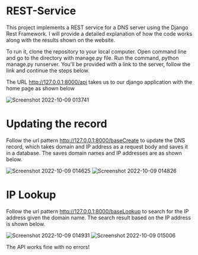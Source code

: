 # REST-Service

This project implements a REST service for a DNS server using the Django Rest
Framework. I will provide a detailed explanation of how the code works along with the results shown on the website.

To run it, clone the repository to your local computer. Open command line and go to the directory with manage.py file. Run the command, python manage.py runserver. You'll be provided with a link to the server, follow the link and continue the steps below.

The URL http://127.0.0.1:8000/api takes us to our django application with the home page as shown below

![Screenshot 2022-10-09 013741](https://user-images.githubusercontent.com/61738363/194726863-1d5253be-5a08-4fcb-a0a3-a30e5420022f.jpg)

# Updating the record
Follow the url pattern http://127.0.0.1:8000/baseCreate to update the DNS record,
which takes domain and IP address as a request body and saves it in a database. The saves domain names and IP addresses are as shown below.

![Screenshot 2022-10-09 014625](https://user-images.githubusercontent.com/61738363/194726999-ccc88f3f-6802-4d0b-a726-053308f652b6.jpg)
![Screenshot 2022-10-09 014826](https://user-images.githubusercontent.com/61738363/194727002-7367e2ff-30a5-4214-b6a2-788c8c13748c.jpg)

# IP Lookup
Follow the url pattern http://127.0.0.1:8000/baseLookup to search for the IP address given the domain name. The search result based on the IP address is shown below.

![Screenshot 2022-10-09 014931](https://user-images.githubusercontent.com/61738363/194727099-214607bf-660a-4fc9-acbb-9042f2c370fd.jpg)
![Screenshot 2022-10-09 015006](https://user-images.githubusercontent.com/61738363/194727109-94d07cf8-d188-4bac-8d47-14d547e197ea.jpg)

The API works fine with no errors!
